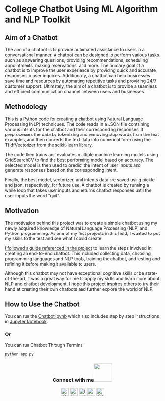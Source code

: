 # College Chatbot Using ML Algorithm and NLP Toolkit

## Aim of a Chatbot
The aim of a chatbot is to provide automated assistance to users in a conversational manner. A chatbot can be designed to perform various tasks such as answering questions, providing recommendations, scheduling appointments, making reservations, and more. The primary goal of a chatbot is to improve the user experience by providing quick and accurate responses to user inquiries. Additionally, a chatbot can help businesses save time and resources by automating repetitive tasks and providing 24/7 customer support. Ultimately, the aim of a chatbot is to provide a seamless and efficient communication channel between users and businesses.


## Methodology

This is a Python code for creating a chatbot using Natural Language Processing (NLP) techniques. The code reads in a JSON file containing various intents for the chatbot and their corresponding responses. It preprocesses the data by tokenizing and removing stop words from the text examples, and then converts the text data into numerical form using the TfidfVectorizer from the scikit-learn library.

The code then trains and evaluates multiple machine learning models using GridSearchCV to find the best performing model based on accuracy. The selected model is then used to predict the intent of user inputs and generate responses based on the corresponding intent.

Finally, the best model, vectorizer, and intents data are saved using pickle and json, respectively, for future use. A chatbot is created by running a while loop that takes user inputs and returns chatbot responses until the user inputs the word "quit".

## Motivation
The motivation behind this project was to create a simple chatbot using my newly acquired knowledge of Natural Language Processing (NLP) and Python programming. As one of my first projects in this field, I wanted to put my skills to the test and see what I could create.

[I followed a guide referenced in the project](https://thecleverprogrammer.com/2023/03/27/end-to-end-chatbot-using-python/) to learn the steps involved in creating an end-to-end chatbot. This included collecting data, choosing programming languages and NLP tools, training the chatbot, and testing and refining it before making it available to users.

Although this chatbot may not have exceptional cognitive skills or be state-of-the-art, it was a great way for me to apply my skills and learn more about NLP and chatbot development. I hope this project inspires others to try their hand at creating their own chatbots and further explore the world of NLP.

## How to Use the Chatbot
You can run the [Chatbot.ipynb](https://github.com/roshancharlie/College-Chatbot-Using-ML-and-NLP/blob/main/College%20Chatbot.ipynb) which also includes step by step instructions in [Jupyter Notebook](https://www.geeksforgeeks.org/how-to-install-jupyter-notebook-in-windows/).
### Or
You can run Chatbot Through Terminal
```
python app.py
```


<div align="center">
<h3> Connect with me<a href="https://gifyu.com/image/Zy2f"><img src="https://github.com/milaan9/milaan9/blob/main/Handshake.gif" width="60"></a>
</h3> 
<p align="center">
    <a href="mailto:roshanguptark432@gmail.com" target="_blank"><img alt="Gmail" width="25px" src="https://github.com/TheDudeThatCode/TheDudeThatCode/blob/master/Assets/Gmail.svg"></a> 
    <a href="https://www.linkedin.com/in/roshan-sinha/" target="_blank"><img alt="LinkedIn" width="25px" src="https://github.com/TheDudeThatCode/TheDudeThatCode/blob/master/Assets/Linkedin.svg"></a>
    <a href="https://www.instagram.com/roshan_the_constant/?hl=en" target="_blank"><img alt="Instagram" width="25px" src="https://github.com/TheDudeThatCode/TheDudeThatCode/blob/master/Assets/Instagram.svg"></a>
    <a href="https://www.hackerrank.com/roshanguptark432" target="_blank"><img alt="HackerRank" width="25px" src="https://github.com/TheDudeThatCode/TheDudeThatCode/blob/master/Assets/HackerRank.svg"></a>
    <a href="https://github.com/roshancharlie" target="_blank"><img src="https://cdn.svgporn.com/logos/github-icon.svg" alt="Github logo" width="25px"></a>
</p>  






